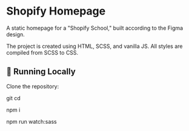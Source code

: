 # Shopify Homepage

A static homepage for a "Shopify School," built according to the Figma design.

The project is created using HTML, SCSS, and vanilla JS. All styles are compiled from SCSS to CSS.

## 🚀 Running Locally

Clone the repository:

git 
cd 

npm i

npm run watch:sass